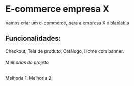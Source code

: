 # E-commerce empresa X

Vamos criar um e-commerce, para a empresa X e blablabla

## Funcionalidades: 

Checkout, Tela de produto, Catálogo, Home com banner.

###### Melhorias do projeto

Melhoria 1, Melhoria 2
